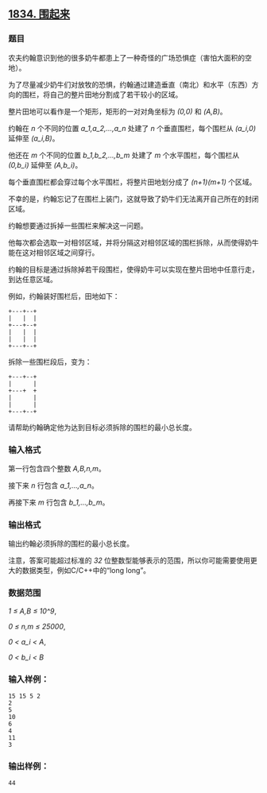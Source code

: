 ## [1834. 围起来](https://www.acwing.com/problem/content/1836/)

### 题目

农夫约翰意识到他的很多奶牛都患上了一种奇怪的广场恐惧症（害怕大面积的空地）。

为了尽量减少奶牛们对放牧的恐惧，约翰通过建造垂直（南北）和水平（东西）方向的围栏，将自己的整片田地分割成了若干较小的区域。

整片田地可以看作是一个矩形，矩形的一对对角坐标为 *(0,0)* 和 *(A,B)*。

约翰在 *n* 个不同的位置 *a_1,a_2,…,a_n* 处建了 *n* 个垂直围栏，每个围栏从 *(a_i,0)* 延伸至 *(a_i,B)*。

他还在 *m* 个不同的位置 *b_1,b_2,…,b_m* 处建了 *m* 个水平围栏，每个围栏从 *(0,b_i)* 延伸至 *(A,b_i)*。

每个垂直围栏都会穿过每个水平围栏，将整片田地划分成了 *(n+1)(m+1)* 个区域。

不幸的是，约翰忘记了在围栏上装门，这就导致了奶牛们无法离开自己所在的封闭区域。

约翰想要通过拆掉一些围栏来解决这一问题。

他每次都会选取一对相邻区域，并将分隔这对相邻区域的围栏拆除，从而使得奶牛能在这对相邻区域之间穿行。

约翰的目标是通过拆除掉若干段围栏，使得奶牛可以实现在整片田地中任意行走，到达任意区域。

例如，约翰装好围栏后，田地如下：

```
+---+--+
|   |  |
+---+--+
|   |  |
|   |  |
+---+--+
```

拆除一些围栏段后，变为：

```
+---+--+
|      |
+---+  +
|      |
|      |
+---+--+
```

请帮助约翰确定他为达到目标必须拆除的围栏的最小总长度。

### 输入格式

第一行包含四个整数 *A,B,n,m*。

接下来 *n* 行包含 *a_1,…,a_n*。

再接下来 *m* 行包含 *b_1,…,b_m*。

### 输出格式

输出约翰必须拆除的围栏的最小总长度。

注意，答案可能超过标准的 *32* 位整数型能够表示的范围，所以你可能需要使用更大的数据类型，例如C/C++中的“long long”。

### 数据范围

*1 ≤ A,B ≤ 10^9*,

*0 ≤ n,m ≤ 25000*,

*0 < a_i < A*,

*0 < b_i < B*

### 输入样例：

```
15 15 5 2
2
5
10
6
4
11
3
```

### 输出样例：

```
44
```
